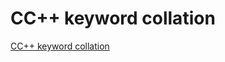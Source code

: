 # CC++ keyword collation
[CC++ keyword collation](https://aiwithcloud.com/2022/09/19/cc_keyword_collation/)
